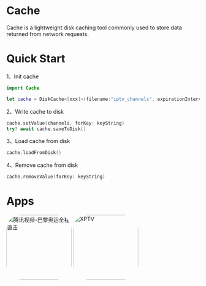 # Cache

Cache is a lightweight disk caching tool commonly used to store data returned from network requests.

# Quick Start

1、Init cache

```Swift
import Cache

let cache = DiskCache<[xxx]>(filename:"iptv_channels", expirationInterval: 30 * 24 * 60 * 60)
```

2、Write cache to disk

```swift
cache.setValue(channels, forKey: keyString)
try? await cache.saveToDisk()

```

3、Load cache from disk

```Swift
cache.loadFromDisk()
```

4、Remove cache from disk

```swift
cache.removeValue(forKey: keyString)
```

# Apps
<a href="https://apps.apple.com/hk/app/%E8%85%BE%E8%AE%AF%E8%A7%86%E9%A2%91-%E5%B7%B4%E9%BB%8E%E5%A5%A5%E8%BF%90%E5%85%A8%E7%A8%8B%E7%9B%B4%E5%87%BB/id458318329?itscg=30200&amp;itsct=apps_box_appicon" style="width: 170px; height: 170px; border-radius: 22%; overflow: hidden; display: inline-block; vertical-align: middle;"><img src="https://is1-ssl.mzstatic.com/image/thumb/Purple211/v4/29/cc/91/29cc9159-f5d6-e224-154d-15b15e0e385b/AppIcon-1x_U007emarketing-0-8-0-0-sRGB-85-220-0.png/540x540bb.jpg" alt="腾讯视频-巴黎奥运全程直击" style="width: 170px; height: 170px; border-radius: 22%; overflow: hidden; display: inline-block; vertical-align: middle;"></a>
<a href="https://apps.apple.com/hk/app/xptv/id6473160495?itscg=30200&amp;itsct=apps_box_appicon" style="width: 170px; height: 170px; border-radius: 22%; overflow: hidden; display: inline-block; vertical-align: middle;"><img src="https://is1-ssl.mzstatic.com/image/thumb/Purple221/v4/66/76/a7/6676a7ac-73f1-b7f7-1fbc-82384cd2b337/AppIcon-0-0-1x_U007epad-0-10-0-85-220.png/540x540bb.jpg" alt="XPTV" style="width: 170px; height: 170px; border-radius: 22%; overflow: hidden; display: inline-block; vertical-align: middle;"></a>
